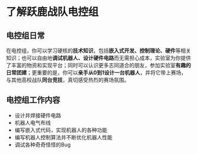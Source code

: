 # 了解跃鹿战队电控组

## 电控组日常
在电控组，你可以学习硬核的**技术知识**，包括**嵌入式开发、控制理论、硬件**等相关知识；也可以自由地**调试机器人、设计硬件电路**而无需担心成本，实验室为你提供了丰富的物资和实现平台；同时可以认识更多志同道合的朋友，参加实验室**有趣的日常团建**；更重要的是，你可以**亲手从0到1设计一台机器人**，并将它带上赛场，与其他高校战队**同台竞技**，真切感受热烈的赛场氛围。

## 电控组工作内容
- 设计并焊接硬件电路
- 机器人电气布线
- 编写嵌入式代码，实现机器人的各种功能
- 编写机器人控制算法并不断优化机器人性能
- 调试各种奇奇怪怪的Bug


